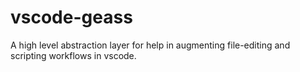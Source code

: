 # vscode-geass

A high level abstraction layer for help in augmenting file-editing and scripting workflows in vscode.